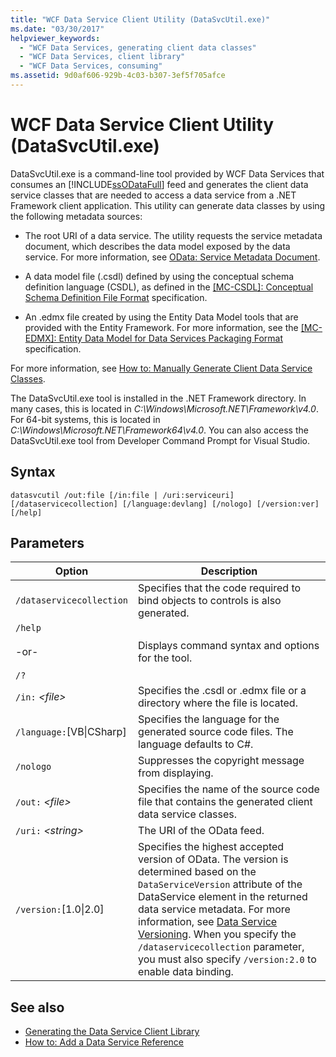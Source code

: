 ```yaml
---
title: "WCF Data Service Client Utility (DataSvcUtil.exe)"
ms.date: "03/30/2017"
helpviewer_keywords:
  - "WCF Data Services, generating client data classes"
  - "WCF Data Services, client library"
  - "WCF Data Services, consuming"
ms.assetid: 9d0af606-929b-4c03-b307-3ef5f705afce
---
```

# WCF Data Service Client Utility (DataSvcUtil.exe)

DataSvcUtil.exe is a command-line tool provided by WCF Data Services that consumes an [!INCLUDE[ssODataFull](../../../../includes/ssodatafull-md.md)] feed and generates the client data service classes that are needed to access a data service from a .NET Framework client application. This utility can generate data classes by using the following metadata sources:

- The root URI of a data service. The utility requests the service metadata document, which describes the data model exposed by the data service. For more information, see [OData: Service Metadata Document](https://go.microsoft.com/fwlink/?LinkId=186070).

- A data model file (.csdl) defined by using the conceptual schema definition language (CSDL), as defined in the [\[MC-CSDL\]: Conceptual Schema Definition File Format](https://go.microsoft.com/fwlink/?LinkID=159072) specification.

- An .edmx file created by using the Entity Data Model tools that are provided with the Entity Framework. For more information, see the [\[MC-EDMX\]: Entity Data Model for Data Services Packaging Format](https://go.microsoft.com/fwlink/?LinkID=178833) specification.

For more information, see [How to: Manually Generate Client Data Service Classes](../../../../docs/framework/data/wcf/how-to-manually-generate-client-data-service-classes-wcf-data-services.md).

The DataSvcUtil.exe tool is installed in the .NET Framework directory. In many cases, this is located in *C:\Windows\Microsoft.NET\Framework\v4.0*. For 64-bit systems, this is located in *C:\Windows\Microsoft.NET\Framework64\v4.0*. You can also access the DataSvcUtil.exe tool from Developer Command Prompt for Visual Studio.

## Syntax

```
datasvcutil /out:file [/in:file | /uri:serviceuri] [/dataservicecollection] [/language:devlang] [/nologo] [/version:ver] [/help]
```

## Parameters

|Option|Description|
|------------|-----------------|
|`/dataservicecollection`|Specifies that the code required to bind objects to controls is also generated.|
|`/help`<br /><br /> -or-<br /><br /> `/?`|Displays command syntax and options for the tool.|
|`/in:` *\<file>*|Specifies the .csdl or .edmx file or a directory where the file is located.|
|`/language:`[VB&#124;CSharp]|Specifies the language for the generated source code files. The language defaults to C#.|
|`/nologo`|Suppresses the copyright message from displaying.|
|`/out:` *\<file>*|Specifies the name of the source code file that contains the generated client data service classes.|
|`/uri:` *\<string>*|The URI of the OData feed.|
|`/version:`[1.0&#124;2.0]|Specifies the highest accepted version of OData. The version is determined based on the `DataServiceVersion` attribute of the DataService element in the returned data service metadata. For more information, see [Data Service Versioning](../../../../docs/framework/data/wcf/data-service-versioning-wcf-data-services.md). When you specify the `/dataservicecollection` parameter, you must also specify `/version:2.0` to enable data binding.|

## See also

- [Generating the Data Service Client Library](../../../../docs/framework/data/wcf/generating-the-data-service-client-library-wcf-data-services.md)
- [How to: Add a Data Service Reference](../../../../docs/framework/data/wcf/how-to-add-a-data-service-reference-wcf-data-services.md)
